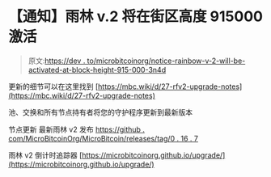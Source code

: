 # 【通知】雨林 v.2 将在街区高度 915000 激活

> 原文:[https://dev . to/microbitcoinorg/notice-rainbow-v-2-will-be-activated-at-block-height-915-000-3n4d](https://dev.to/microbitcoinorg/notice-rainforest-v-2-will-be-activated-at-block-height-915-000-3n4d)

更新的细节可以在这里找到
[https://mbc.wiki/d/27-rfv2-upgrade-notes](https://mbc.wiki/d/27-rfv2-upgrade-notes)

池、交换和所有节点持有者将您的守护程序更新到最新版本

节点更新
最新雨林 v2 发布
[https://github . com/MicroBitcoinOrg/MicroBitcoin/releases/tag/0 . 16 . 7](https://github.com/MicroBitcoinOrg/MicroBitcoin/releases/tag/0.16.7)

雨林 v2 倒计时追踪器
[https://microbitcoinorg.github.io/upgrade/](https://microbitcoinorg.github.io/upgrade/)